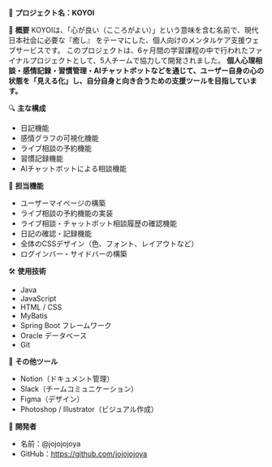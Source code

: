 🧠 **プロジェクト名：KOYOI**

📝 **概要**
KOYOIは、「心が良い（こころがよい）」という意味を含む名前で、現代日本社会に必要な『癒し』 をテーマにした、個人向けのメンタルケア支援ウェブサービスです。
このプロジェクトは、6ヶ月間の学習課程の中で行われたファイナルプロジェクトとして、5人チームで協力して開発されました。
**個人心理相談・感情記録・習慣管理・AIチャットボットなどを通じて、ユーザー自身の心の状態を「見える化」し、自分自身と向き合うための支援ツールを目指しています。**


🔍 **主な構成**
- 日記機能
- 感情グラフの可視化機能
- ライブ相談の予約機能
- 習慣記録機能
- AIチャットボットによる相談機能

👤 **担当機能**
- ユーザーマイページの構築
- ライブ相談の予約機能の実装
- ライブ相談・チャットボット相談履歴の確認機能
- 日記の確認・記録機能
- 全体のCSSデザイン（色、フォント、レイアウトなど）
- ログインバー・サイドバーの構築

🛠 **使用技術**
- Java
- JavaScript
- HTML / CSS
- MyBatis
- Spring Boot フレームワーク
- Oracle データベース
- Git

🧰 **その他ツール**
- Notion（ドキュメント管理）
- Slack（チームコミュニケーション）
- Figma（デザイン）
- Photoshop / Illustrator（ビジュアル作成）

👤 **開発者**
- 名前：@jojojojoya
- GitHub：https://github.com/jojojojoya

